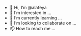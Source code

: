 - 👋 Hi, I’m @alafeya
- 👀 I’m interested in ...
- 🌱 I’m currently learning ...
- 💞️ I’m looking to collaborate on ...
- 📫 How to reach me ...

<!---
alafeya/alafeya is a ✨ special ✨ repository because its `README.md` (this file) appears on your GitHub profile.
You can click the Preview link to take a look at your changes.
--->

